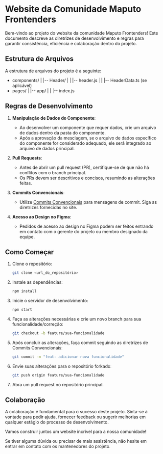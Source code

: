 # Website da Comunidade Maputo Frontenders

Bem-vindo ao projeto do website da comunidade Maputo Frontenders! Este documento descreve as diretrizes de desenvolvimento e regras para garantir consistência, eficiência e colaboração dentro do projeto.

## Estrutura de Arquivos

A estrutura de arquivos do projeto é a seguinte:

* components/
| |-- Header/
| | |-- header.js
| | |-- HeaderData.ts (se aplicável)
* pages/
| |-- app/
| | |-- index.js


## Regras de Desenvolvimento

1. **Manipulação de Dados do Componente**:
    - Ao desenvolver um componente que requer dados, crie um arquivo de dados dentro da pasta do componente.
    - Após a aprovação da mesclagem, se o arquivo de dados específico do componente for considerado adequado, ele será integrado ao arquivo de dados principal.

2. **Pull Requests**:
    - Antes de abrir um pull request (PR), certifique-se de que não há conflitos com o branch principal.
    - Os PRs devem ser descritivos e concisos, resumindo as alterações feitas.

3. **Commits Convencionais**:
    - Utilize [Commits Convencionais](https://www.conventionalcommits.org/) para mensagens de commit. Siga as diretrizes fornecidas no site.

4. **Acesso ao Design no Figma**:
    - Pedidos de acesso ao design no Figma podem ser feitos entrando em contato com o gerente do projeto ou membro designado da equipe.

## Como Começar

1. Clone o repositório:

    ```bash
    git clone <url_do_repositório>
    ```

2. Instale as dependências:

    ```bash
    npm install
    ```

3. Inicie o servidor de desenvolvimento:

    ```bash
    npm start
    ```

4. Faça as alterações necessárias e crie um novo branch para sua funcionalidade/correção:

    ```bash
    git checkout -b feature/sua-funcionalidade
    ```

5. Após concluir as alterações, faça commit seguindo as diretrizes de Commits Convencionais:

    ```bash
    git commit -m "feat: adicionar nova funcionalidade"
    ```

6. Envie suas alterações para o repositório forkado:

    ```bash
    git push origin feature/sua-funcionalidade
    ```

7. Abra um pull request no repositório principal.

## Colaboração

A colaboração é fundamental para o sucesso deste projeto. Sinta-se à vontade para pedir ajuda, fornecer feedback ou sugerir melhorias em qualquer estágio do processo de desenvolvimento.

Vamos construir juntos um website incrível para a nossa comunidade!

Se tiver alguma dúvida ou precisar de mais assistência, não hesite em entrar em contato com os mantenedores do projeto.

